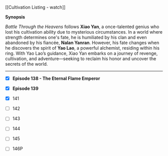 
[[Cultivation Listing - watch]]

**Synopsis**  

_Battle Through the Heavens_ follows **Xiao Yan**, a once-talented genius who lost his cultivation ability due to mysterious circumstances. In a world where strength determines one's fate, he is humiliated by his clan and even abandoned by his fiancée, **Nalan Yanran**. However, his fate changes when he discovers the spirit of **Yao Lao**, a powerful alchemist, residing within his ring. With Yao Lao’s guidance, Xiao Yan embarks on a journey of revenge, cultivation, and adventure—seeking to reclaim his honor and uncover the secrets of the world.

---

- [x] **Episode 138 - The Eternal Flame Emperor**  
 
- [x] **Episode 139**  
- [x] 141
- [ ] 142
- [ ] 143
- [ ] 144
- [ ] 145
- [ ] 146P

